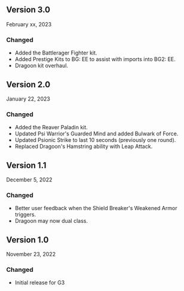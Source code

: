 ## Version 3.0

February xx, 2023

### Changed

- Added the Battlerager Fighter kit.
- Added Prestige Kits to BG: EE to assist with imports into BG2: EE.
- Dragoon kit overhaul.

## Version 2.0

January 22, 2023

### Changed

- Added the Reaver Paladin kit.
- Updated Psi Warrior's Guarded Mind and added Bulwark of Force.
- Updated Psionic Strike to last 10 seconds (previously one round).
- Replaced Dragoon's Hamstring ability with Leap Attack.

## Version 1.1 

December 5, 2022

### Changed

- Better user feedback when the Shield Breaker's Weakened Armor triggers. 
- Dragoon may now dual class.

## Version 1.0 

November 23, 2022

### Changed

- Initial release for G3
